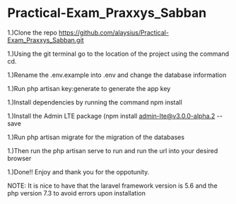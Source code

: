 # Practical-Exam_Praxxys_Sabban
1.)Clone the repo https://github.com/alaysius/Practical-Exam_Praxxys_Sabban.git

1.)Using the git terminal go to the location of the project using the command cd.

1.)Rename the .env.example into .env and change the database information

1.)Run php artisan key:generate to generate the app key

1.)Install dependencies by running the command npm install

1.)Install the Admin LTE package (npm install admin-lte@v3.0.0-alpha.2 --save

1.)Run php artisan migrate for the migration of the databases

1.)Then run the php artisan serve to run and run the url into your desired browser 

1.)Done!! Enjoy and thank you for the oppotunity.

NOTE: It is nice to have that the laravel framework version is 5.6 and the php version 7.3 to avoid errors upon installation 

